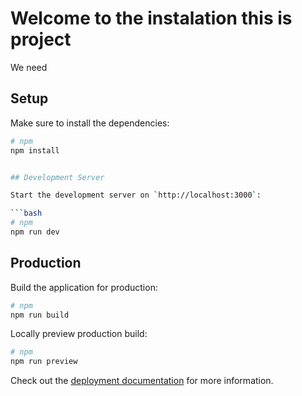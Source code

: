 # Welcome to the instalation this is project

We need 


## Setup

Make sure to install the dependencies:

```bash
# npm
npm install


## Development Server

Start the development server on `http://localhost:3000`:

```bash
# npm
npm run dev


```

## Production

Build the application for production:

```bash
# npm
npm run build

```

Locally preview production build:

```bash
# npm
npm run preview

```

Check out the [deployment documentation](https://nuxt.com/docs/getting-started/deployment) for more information.
